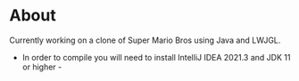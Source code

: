 # About
Currently working on a clone of Super Mario Bros using Java and LWJGL.

- In order to compile you will need to install IntelliJ IDEA 2021.3 and JDK 11 or higher -
